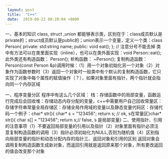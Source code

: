 ```yaml
---
 layout: post
 title:  "C++" 
 date:  2019-09-22 00:20:04 +0800
--- 
```

一、基本的知识
class, struct ,union 都能够表示类，区别在于：class成员默认是private的；struct成员默认是public的；union表示一个变量，定义一个类：class Person{    private:    std:string name;
    public:     void eat();
}; // 注意分号不能去掉
类中有方法可以在类里面实现（inline），也可以在类外面实现：void Person::eat();
此外类还有构造函数：
Person();
析构函数：
~Person();
复制构造函数：
Person(const Person &p)调用时候：（1）用一个对象初始化另一个对象（2）对象作为函数参数时（3）返回一个对象时一般类中有个默认的复制构造函数，它只实现了对象中每个属性的赋值操作（？），如果对象里面有指针，两个指针就会指向同一个内存区域





一、程序变量分区
程序中有这么几个区域：
栈：存储函数中的局部变量，函数运行完成后会回收堆：存储动态内存分配的变量，c++中需要用户自己回收常量区：存储字符串常量全局存储区：存储全局作用域的变量以及静态变量代码区：存储代码一个例子：char* str(){   char* s = "123456";   return s; // ok, s在常量区}char* str(){    char s[] = "123456";    return s;// false, s 是局部变量}
二、使用指针、引用的注意事项（1）不要返回局部变量的引用以及指针（2）对象里面有指针必须注意复制构造函数的调用（3）指针必须初始化为NULL,否则为随机值（4）区别指向局部变量的指针和动态分配内存的指针三、返回对象和引用的区别
返回对象会调用复制构造函数生成新对象，而返回引用就是返回原来那个对象，所有更改返回的值会改变那个对象